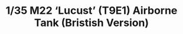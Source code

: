 ---
layout: product
title: "1/35 M22 ‘Lucust’ (T9E1) Airborne Tank (Bristish Version)"
price: "TBA" 
desc: "Maketa"
img_path: "/assets/img/BRNC35161.webp"
brand: "Bronco"
available: false
special_offer: false
new: false
soon: false
cat: "010000"
subcat: "015800"
subsubcat: "0N/A"
sifra: "BRNC35161"
popular: false
spec: false
---